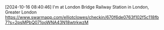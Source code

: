 [2024-10-16 08:40:46] I'm at London Bridge Railway Station in London, Greater London https://www.swarmapp.com/elliotclowes/checkin/670f6de0763f102f5c118fb7?s=2psMPbQ071ooWNA43N18wtrkwzM
